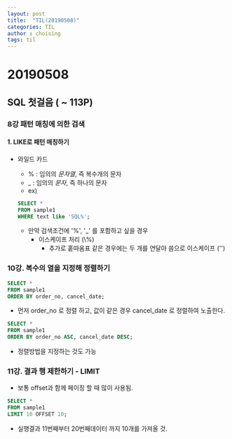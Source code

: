 ```yaml
---
layout: post
title:  "TIL(20190508)"
categories: TIL
author : choising
tags: til
---
```


# 20190508

## SQL 첫걸음 ( ~ 113P)

### 8강 패턴 매칭에 의한 검색

#### 1. LIKE로 패턴 매칭하기

- 와일드 카드
    - % : 임의의 *문자열*, 즉 복수개의 문자
    - _ : 임의의 *문자*, 즉 하나의 문자
    - ex) 

    ```SQL
    SELECT * 
    FROM sample1
    WHERE text like 'SQL%';
    ```

    - 만약 검색조건에 '%', '_' 를 포함하고 싶을 경우
        - 이스케이프 처리 (\\%)
            - 추가로 홑따옴표 같은 경우에는 두 개를 연달아 씀으로 이스케이프 ('')

### 10강. 복수의 열을 지정해 정렬하기

```SQL
SELECT *
FROM sample1
ORDER BY order_no, cancel_date;
```

- 먼저 order_no 로 정렬 하고, 값이 같은 경우 cancel_date 로 정렬하여 노출한다.


```SQL
SELECT *
FROM sample1
ORDER BY order_no ASC, cancel_date DESC;
```

- 정렬방법을 지정하는 것도 가능

### 11강. 결과 행 제한하기 - LIMIT

- 보통 offset과 함께 페이징 할 때 많이 사용됨.

```SQL
SELECT *
FROM sample1
LIMIT 10 OFFSET 10;
```

- 실행결과 11번째부터 20번째데이터 까지 10개를 가져올 것.



